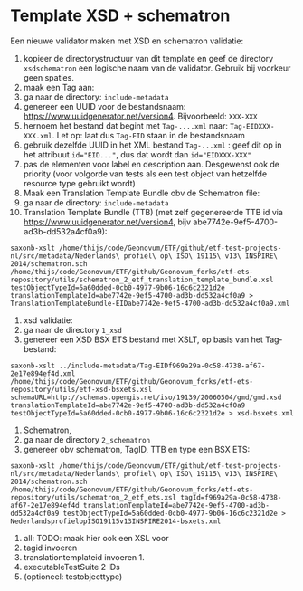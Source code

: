 # Template XSD + schematron
Een nieuwe validator maken met XSD en schematron validatie:
1. kopieer de directorystructuur van dit template en geef de directory ```xsdschematron``` een logische naam van de validator. Gebruik bij voorkeur geen spaties.
1. maak een Tag aan:
  1. ga naar de directory: ```include-metadata```
  1. genereer een UUID voor de bestandsnaam: https://www.uuidgenerator.net/version4. Bijvoorbeeld: ```XXX-XXX```
  1. hernoem het bestand dat begint met ```Tag-....xml``` naar: ```Tag-EIDXXX-XXX.xml```. Let op: laat dus ```Tag-EID``` staan in de bestandsnaam
  1. gebruik dezelfde UUID in het XML bestand ```Tag-...xml``` : geef dit op in het attribuut ```id="EID..."```, dus dat wordt dan ```id="EIDXXX-XXX"```
  1. pas de elementen voor label en description aan. Desgewenst ook de priority (voor volgorde van tests als een test object van hetzelfde resource type gebruikt wordt)
1. Maak een Translation Template Bundle obv de Schematron file:
  1. ga naar de directory: ```include-metadata```
  1. Translation Template Bundle (TTB) (met zelf gegenereerde TTB id via https://www.uuidgenerator.net/version4, bijv abe7742e-9ef5-4700-ad3b-dd532a4cf0a9):
  ```
  saxonb-xslt /home/thijs/code/Geonovum/ETF/github/etf-test-projects-nl/src/metadata/Nederlands\ profiel\ op\ ISO\ 19115\ v13\ INSPIRE\ 2014/schematron.sch /home/thijs/code/Geonovum/ETF/github/Geonovum_forks/etf-ets-repository/utils/schematron_2_etf_translation_template_bundle.xsl testObjectTypeId=5a60dded-0cb0-4977-9b06-16c6c2321d2e translationTemplateId=abe7742e-9ef5-4700-ad3b-dd532a4cf0a9 > TranslationTemplateBundle-EIDabe7742e-9ef5-4700-ad3b-dd532a4cf0a9.xml
  ```
1. xsd validatie:
  1. ga naar de directory ```1_xsd```
  1. genereer een XSD BSX ETS bestand met XSLT, op basis van het Tag-bestand:
  ```
  saxonb-xslt ../include-metadata/Tag-EIDf969a29a-0c58-4738-af67-2e17e894ef4d.xml /home/thijs/code/Geonovum/ETF/github/Geonovum_forks/etf-ets-repository/utils/etf-xsd-bsxets.xsl schemaURL=http://schemas.opengis.net/iso/19139/20060504/gmd/gmd.xsd translationTemplateId=abe7742e-9ef5-4700-ad3b-dd532a4cf0a9 testObjectTypeId=5a60dded-0cb0-4977-9b06-16c6c2321d2e > xsd-bsxets.xml
  ```
1. Schematron,
  1. ga naar de directory ```2_schematron```
  1. genereer obv schematron, TagID, TTB en type een BSX ETS:
  ```  
  saxonb-xslt /home/thijs/code/Geonovum/ETF/github/etf-test-projects-nl/src/metadata/Nederlands\ profiel\ op\ ISO\ 19115\ v13\ INSPIRE\ 2014/schematron.sch /home/thijs/code/Geonovum/ETF/github/Geonovum_forks/etf-ets-repository/utils/schematron_2_etf_ets.xsl tagId=f969a29a-0c58-4738-af67-2e17e894ef4d translationTemplateId=abe7742e-9ef5-4700-ad3b-dd532a4cf0a9 testObjectTypeId=5a60dded-0cb0-4977-9b06-16c6c2321d2e >  NederlandsprofielopISO19115v13INSPIRE2014-bsxets.xml
  ```
1. all: TODO: maak hier ook een XSL voor
  1. tagid invoeren
  1. translationtemplateid invoeren  1.
  1. executableTestSuite 2 IDs
  1. (optioneel: testobjecttype)
